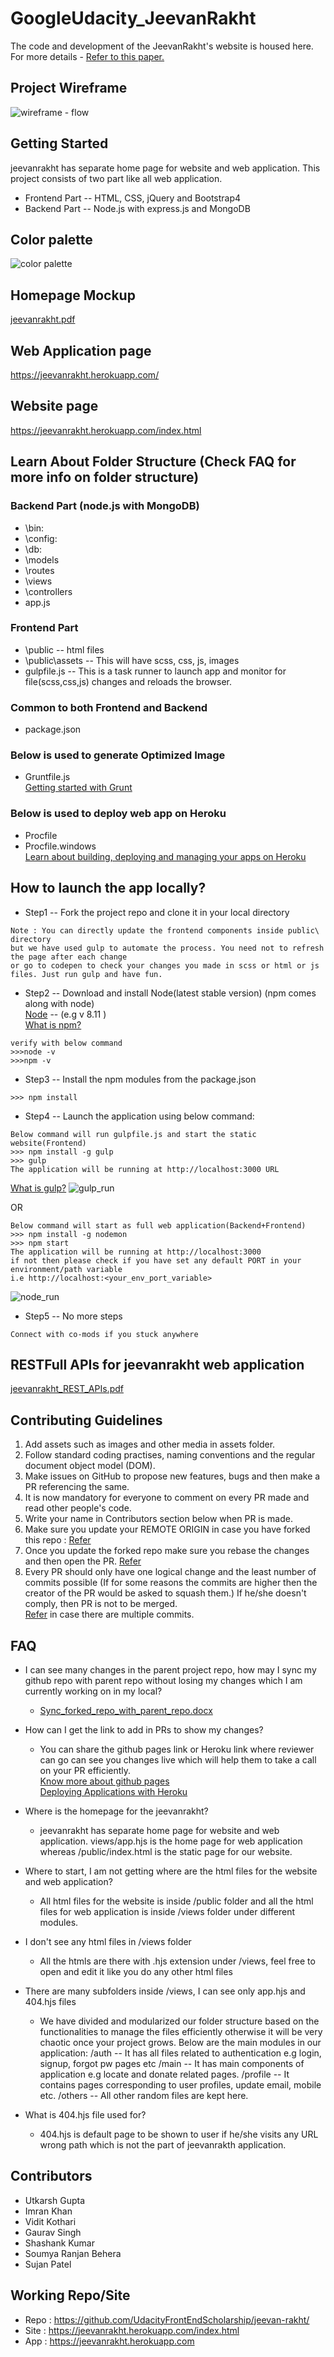 # GoogleUdacity_JeevanRakht

The code and development of the JeevanRakht's website is housed here.   
For more details - [Refer to this paper.](https://paper.dropbox.com/doc/JeevanRakht-WebD-Project-ZroUbusvKbwRSRCDFHCOV)

## Project Wireframe
![wireframe - flow](https://user-images.githubusercontent.com/15084301/38657424-c22747d2-3e3d-11e8-9447-7862553d7142.jpg)

## Getting Started
jeevanrakht has separate home page for website and web application.
This project consists of two part like all web application.
* Frontend Part -- HTML, CSS, jQuery and Bootstrap4
* Backend Part -- Node.js with express.js and MongoDB 

## Color palette
![color palette](https://user-images.githubusercontent.com/15084301/38657620-eccfa7bc-3e3e-11e8-9dc2-2e1d6622b8ce.jpg)

## Homepage Mockup
[jeevanrakht.pdf](https://github.com/UdacityFrontEndScholarship/jeevan-rakht/files/1907369/jeevanrakht.pdf)

## Web Application page
https://jeevanrakht.herokuapp.com/

## Website page
https://jeevanrakht.herokuapp.com/index.html

## Learn About Folder Structure (Check FAQ for more info on folder structure)
### Backend Part (node.js with MongoDB)
* \bin:
* \config:
* \db:
* \models
* \routes
* \views 
* \controllers 
* app.js 

### Frontend Part
* \public   -- html files
* \public\assets -- This will have scss, css, js, images
* gulpfile.js -- This is a task runner to launch app and monitor for file(scss,css,js) changes and reloads the browser.

### Common to both Frontend and Backend
* package.json

### Below is used to generate Optimized Image 
* Gruntfile.js
<br />[Getting started with Grunt](https://gruntjs.com/getting-started)

### Below is used to deploy web app on Heroku 
* Procfile
* Procfile.windows
<br />[Learn about building, deploying and managing your apps on Heroku](https://devcenter.heroku.com/)

## How to launch the app locally?
* Step1 -- Fork the project repo and clone it in your local directory
```
Note : You can directly update the frontend components inside public\ directory
but we have used gulp to automate the process. You need not to refresh the page after each change 
or go to codepen to check your changes you made in scss or html or js files. Just run gulp and have fun.
```
* Step2 -- Download and install Node(latest stable version) (npm comes along with node)<br />
[Node](https://nodejs.org/en/) -- (e.g v 8.11 )
<br />[What is npm?](https://www.npmjs.com/) 
```
verify with below command
>>>node -v
>>>npm -v
```

* Step3 -- Install the npm modules from the package.json
```
>>> npm install
```

* Step4 -- Launch the application using below command:
```
Below command will run gulpfile.js and start the static website(Frontend)
>>> npm install -g gulp 
>>> gulp
The application will be running at http://localhost:3000 URL
```
[What is gulp?](https://gulpjs.com/)
![gulp_run](https://user-images.githubusercontent.com/15084301/38658055-110a4996-3e41-11e8-9c28-9324e87cd008.JPG)

OR 
```
Below command will start as full web application(Backend+Frontend)
>>> npm install -g nodemon
>>> npm start
The application will be running at http://localhost:3000 
if not then please check if you have set any default PORT in your environment/path variable
i.e http://localhost:<your_env_port_variable>
```
![node_run](https://user-images.githubusercontent.com/15084301/38658058-17bea426-3e41-11e8-8dd6-9009ba81fcc3.JPG)

* Step5 -- No more steps
```
Connect with co-mods if you stuck anywhere
```
## RESTFull APIs for jeevanrakht web application
[jeevanrakht_REST_APIs.pdf](https://github.com/UdacityFrontEndScholarship/jeevan-rakht/files/1911725/jeevanrakht_REST_APIs.pdf)

## Contributing Guidelines
1. Add assets such as images and other media in assets folder.
2. Follow standard coding practises, naming conventions and the regular document object model (DOM).
2. Make issues on GitHub to propose new features, bugs and then make a PR referencing the same.
3. It is now mandatory for everyone to comment on every PR made and read other people's code.
4. Write your name in Contributors section below when PR is made.
5. Make sure you update your REMOTE ORIGIN in case you have forked this repo : [Refer](https://help.github.com/articles/syncing-a-fork/)
6. Once you update the forked repo make sure you rebase the changes and then open the PR. [Refer](http://stackoverflow.com/questions/7244321/how-do-i-update-a-github-forked-repository)
7. Every PR should only have one logical change and the least number of commits possible (If for some reasons the commits are higher then the creator of the PR would be asked to squash them.) If he/she doesn't comply, then PR is not to be merged.     
[Refer](https://makandracards.com/makandra/527-squash-several-git-commits-into-a-single-commit
) in case there are multiple commits.

## FAQ
- I can see many changes in the parent project repo, how may I sync my github repo with parent repo without losing my changes which I am currently working on in my local?
  - [Sync_forked_repo_with_parent_repo.docx](https://github.com/UdacityFrontEndScholarship/jeevan-rakht/files/1917880/Sync_forked_repo_with_parent_repo.docx)

- How can I get the link to add in PRs to show my changes?
  - You can share the github pages link or Heroku link where reviewer can go can see you changes live which will help them to take a call on your PR efficiently.
  <br />[Know more about github pages](https://guides.github.com/features/pages/)
  <br />[Deploying Applications with Heroku](https://in.udacity.com/course/deploying-applications-with-heroku--ud272)

- Where is the homepage for the jeevanrakht?
  - jeevanrakht has separate home page for website and web application. views/app.hjs is the home page for web application whereas /public/index.html is the static page for our website.

- Where to start, I am not getting where are the html files for the website and web application?
  - All html files for the website is inside /public folder and all the html files for web application is inside /views folder under different modules.

- I don't see any html files in /views folder
  - All the htmls are there with .hjs extension under /views, feel free to open and edit it like you do any other html files

- There are many subfolders inside /views, I can see only app.hjs and 404.hjs files
  - We have divided and modularized our folder structure based on the functionalities to manage the files efficiently otherwise it will be very chaotic once your project grows. Below are the main modules in our application:
/auth   -- It has all files related to authentication e.g login, signup, forgot pw pages etc
/main   -- It has main components of application e.g locate and donate related pages.
/profile -- It contains pages corresponding to user profiles, update email, mobile etc.
/others -- All other random files are kept here.
 
- What is 404.hjs file used for?
  - 404.hjs is default page to be shown to user if he/she visits any URL wrong path which is not the part of jeevanrakth application.

## Contributors
- Utkarsh Gupta
- Imran Khan
- Vidit Kothari
- Gaurav Singh
- Shashank Kumar
- Soumya Ranjan Behera
- Sujan Patel

## Working Repo/Site
- Repo : https://github.com/UdacityFrontEndScholarship/jeevan-rakht/
- Site : https://jeevanrakht.herokuapp.com/index.html
- App  : https://jeevanrakht.herokuapp.com
